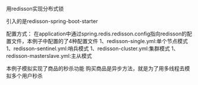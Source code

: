 用redisson实现分布式锁

引入的是redisson-spring-boot-starter

配置方式：
在application中通过spring.redis.redisson.config指向redisson的配置文件，本例子中配置的了4种配置文件
1、redisson-single.yml:单个节点模式
1、redisson-sentinel.yml:哨兵模式
1、redisson-cluster.yml:集群模式
1、redisson-masterslave.yml:主从模式

本例子模拟实现了商品的秒杀功能
购买商品是异步方法，就是为了用多线程去模拟多个用户秒杀

